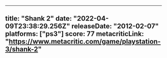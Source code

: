 
---
title: "Shank 2"
date: "2022-04-09T23:38:29.256Z"
releaseDate: "2012-02-07"
platforms: ["ps3"]
score: 77
metacriticLink: "https://www.metacritic.com/game/playstation-3/shank-2"
---
